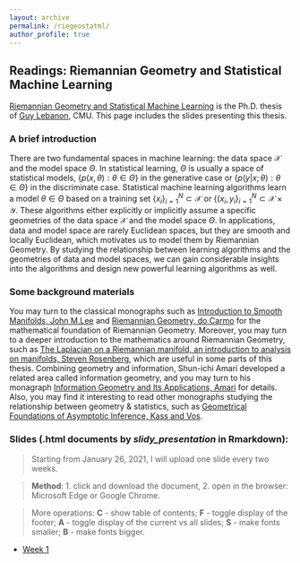 ```yaml
---
layout: archive
permalink: /riegeostatml/
author_profile: true
---
```


## Readings: Riemannian Geometry and Statistical Machine Learning

[Riemannian Geometry and Statistical Machine Learning](https://www.cs.cmu.edu/~lebanon/pub/thesis/thesis.pdf) is the Ph.D. thesis of [Guy Lebanon](http://theanalysisofdata.com/), CMU. This page includes the slides presenting this thesis. 

### A brief introduction
There are two fundamental spaces in machine learning: the data space $\mathcal{X}$ and the model space $\Theta$. In statistical learning, $\Theta$ is usually a space of statistical models, $\{p(x,\theta):\theta\in\Theta\}$ in the generative case or $\{p(y|x;\theta):\theta\in\Theta\}$ in the discriminate case. Statistical machine learning algorithms learn a model $\theta\in\Theta$ based on a training set $\{x_i\}_{i=1}^N\subset \mathcal{X}$ or $\{(x_i,y_i\}_{i=1}^N\subset \mathcal{X}\times\mathcal{Y}$. These algorithms either explicitly or implicitly assume a specific geometries of the data space $\mathcal{X}$ and the model space $\Theta$. In applications, data and model space are rarely Euclidean spaces, but they are smooth and locally Euclidean, which motivates us to model them by Riemannian Geometry. By studying the relationship between learning algorithms and the geometries of data and model spaces, we can gain considerable insights into the algorithms and design new powerful learning algorithms as well.

### Some background materials

You may turn to the classical monographs such as [Introduction to Smooth Manifolds, John M.Lee](https://link.springer.com/book/10.1007/978-1-4419-9982-5) and [Riemannian Geometry, do Carmo](https://link.springer.com/book/10.1007%2F978-3-642-18855-8) for the mathematical foundation of Riemannian Geometry. Moreover, you may turn to a deeper introduction to the mathematics around Riemannian Geometry, such as [The Laplacian on a Riemannian manifold, an introduction to analysis on manifolds, Steven Rosenberg](https://www.cambridge.org/core/books/laplacian-on-a-riemannian-manifold/56F18C2AB0A765A91892E164079A3B74), which are useful in some parts of this thesis. Combining geometry and information, Shun-ichi Amari developed a related area called information geometry, and you may turn to his monagraph [Information Geometry and Its Applications, Amari](https://link.springer.com/book/10.1007/978-3-319-97798-0) for details. Also, you may find it interesting to read other monographs studying the relationship between geometry & statistics, such as [Geometrical Foundations of Asymptotic Inference, Kass and Vos](https://onlinelibrary.wiley.com/doi/book/10.1002/9781118165980).

### Slides (.html documents by *slidy_presentation* in Rmarkdown):
> Starting from January 26, 2021, I will upload one slide every two weeks. 

> **Method**: 1. click and download the document, 2. open in the browser: Microsoft Edge or Google Chrome. 

> More operations: **C** - show table of contents; **F** - toggle display of the footer; **A** - toggle display of the current vs all slides; **S** - make fonts smaller; **B** - make fonts bigger.

- [Week 1](https://raw.githubusercontent.com/HengchaoChen/HengchaoChen.github.io/master/files/riegeostatml/Week_1.zip)
